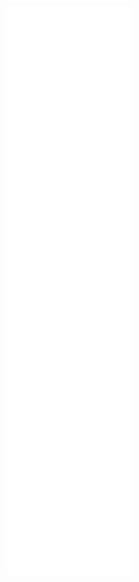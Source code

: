 <a name="dsoft02 metrics"><img src="./github-metrics.svg" alt="my metrics created with lowlighter/metrics"></a>
